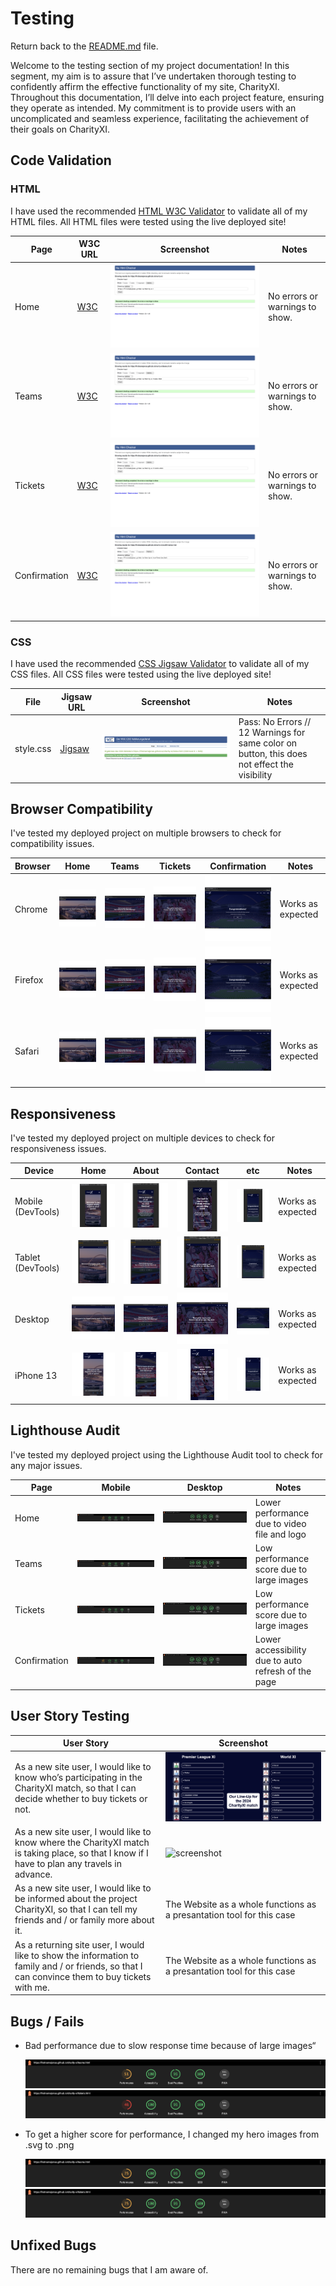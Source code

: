 # Testing

Return back to the [README.md](README.md) file.

Welcome to the testing section of my project documentation! In this segment, my aim is to assure that I’ve undertaken thorough testing to confidently affirm the effective functionality of my site, CharityXI. Throughout this documentation, I’ll delve into each project feature, ensuring they operate as intended. My commitment is to provide users with an uncomplicated and seamless experience, facilitating the achievement of their goals on CharityXI.


## Code Validation

### HTML

I have used the recommended [HTML W3C Validator](https://validator.w3.org) to validate all of my HTML files. All HTML files were tested using the live deployed site!

| Page | W3C URL | Screenshot | Notes |
| --- | --- | --- | --- |
| Home | [W3C](https://validator.w3.org/nu/?doc=https%3A%2F%2Ffirstnamejonas.github.io%2Fcharity-xi%2F) | ![screenshot](documentation/html-validation-home.png) | No errors or warnings to show. |
| Teams | [W3C](https://validator.w3.org/nu/?doc=https%3A%2F%2Ffirstnamejonas.github.io%2Fcharity-xi%2Fteams.html) | ![screenshot](documentation/html-validation-teams.png) | No errors or warnings to show. |
| Tickets | [W3C](https://validator.w3.org/nu/?doc=https%3A%2F%2Ffirstnamejonas.github.io%2Fcharity-xi%2Ftickets.html) | ![screenshot](documentation/html-validation-tickets.png) | No errors or warnings to show. |
| Confirmation | [W3C](https://validator.w3.org/nu/?doc=https%3A%2F%2Ffirstnamejonas.github.io%2Fcharity-xi%2Fconfirmation.html) | ![screenshot](documentation/html-validation-confirmation.png) | No errors or warnings to show. |

### CSS

I have used the recommended [CSS Jigsaw Validator](https://jigsaw.w3.org/css-validator) to validate all of my CSS files. All CSS files were tested using the live deployed site!

| File | Jigsaw URL | Screenshot | Notes |
| --- | --- | --- | --- |
| style.css | [Jigsaw](https://jigsaw.w3.org/css-validator/validator?uri=https%3A%2F%2Ffirstnamejonas.github.io%2Fcharity-xi%2Findex.html&profile=css3svg&usermedium=all&warning=1&vextwarning=&lang=de#warnings) | ![screenshot](documentation/css-validation-style.png) | Pass: No Errors // 12 Warnings for same color on button, this does not effect the visibility |


## Browser Compatibility

I've tested my deployed project on multiple browsers to check for compatibility issues.

| Browser | Home | Teams | Tickets | Confirmation | Notes |
| --- | --- | --- | --- | --- | --- |
| Chrome | ![screenshot](documentation/21.png) | ![screenshot](documentation/22.png) | ![screenshot](documentation/23.png) | ![screenshot](documentation/24.png) | Works as expected |
| Firefox | ![screenshot](documentation/17.png) | ![screenshot](documentation/18.png) | ![screenshot](documentation/19.png) | ![screenshot](documentation/20.png) | Works as expected |
| Safari | ![screenshot](documentation/13.png) | ![screenshot](documentation/14.png) | ![screenshot](documentation/15.png) | ![screenshot](documentation/16.png) | Works as expected |


## Responsiveness

I've tested my deployed project on multiple devices to check for responsiveness issues.

| Device | Home | About | Contact | etc | Notes |
| --- | --- | --- | --- | --- | --- |
| Mobile (DevTools) | ![screenshot](documentation/5.png) | ![screenshot](documentation/6.png) | ![screenshot](documentation/7.png) | ![screenshot](documentation/8.png) | Works as expected |
| Tablet (DevTools) | ![screenshot](documentation/1.png) | ![screenshot](documentation/2.png) | ![screenshot](documentation/3.png) | ![screenshot](documentation/4.png) | Works as expected |
| Desktop | ![screenshot](documentation/13.png) | ![screenshot](documentation/14.png) | ![screenshot](documentation/15.png) | ![screenshot](documentation/16.png) | Works as expected |
| iPhone 13 | ![screenshot](documentation/9.png) | ![screenshot](documentation/10.png) | ![screenshot](documentation/11.png) | ![screenshot](documentation/12.png) | Works as expected |


## Lighthouse Audit

I've tested my deployed project using the Lighthouse Audit tool to check for any major issues.

| Page | Mobile | Desktop | Notes |
| --- | --- | --- | --- |
| Home | ![screenshot](documentation/lighthouse-home.png) | ![screenshot](documentation/lighthouse-home-desktop.png) | Lower performance due to video file and logo|
| Teams | ![screenshot](documentation/lighthouse-teams.png) | ![screenshot](documentation/lighthouse-teams-desktop.png) | Low performance score due to large images |
| Tickets | ![screenshot](documentation/lighthouse-tickets.png) | ![screenshot](documentation/lighthouse-tickets-desktop.png) | Low performance score due to large images |
| Confirmation | ![screenshot](documentation/lighthouse-confirmation.png) | ![screenshot](documentation/lighthouse-confirmation-desktop.png) | Lower accessibility due to auto refresh of the page |


## User Story Testing

| User Story | Screenshot |
| --- | --- |
| As a new site user, I would like to know who’s participating in the CharityXI match, so that I can decide whether to buy tickets or not. | ![screenshot](documentation/feature06.png) |
| As a new site user, I would like to know where the CharityXI match is taking place, so that I know if I have to plan any travels in advance. | ![screenshot](documentation/feature05.png) |
| As a new site user, I would like to be informed about the project CharityXI, so that I can tell my friends and / or family more about it. | The Website as a whole functions as a presantation tool for this case |
| As a returning site user, I would like to show the information to family and / or friends, so that I can convince them to buy tickets with me. | The Website as a whole functions as a presantation tool for this case |


## Bugs / Fails

- Bad performance due to slow response time because of large images“

    ![screenshot](documentation/lighthouse-teams.png)
    ![screenshot](documentation/lighthouse-tickets.png)

- To get a higher score for performance, I changed my hero images from .svg to .png

    ![screenshot](documentation/lighthouse-teams-fixed.png)
    ![screenshot](documentation/lighthouse-tickets-fixed.png)


## Unfixed Bugs

There are no remaining bugs that I am aware of.